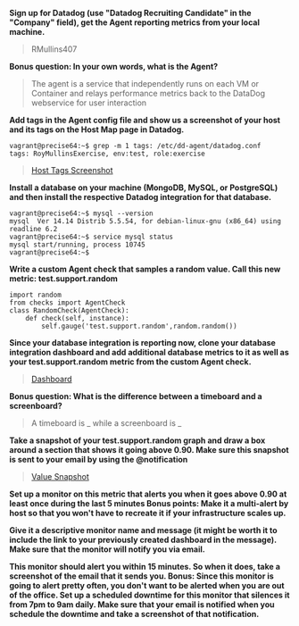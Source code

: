 **Sign up for Datadog (use "Datadog Recruiting Candidate" in the "Company" field), get the Agent reporting metrics from your local machine.**
> RMullins407


**Bonus question: In your own words, what is the Agent?**
> The agent is a service that independently runs on each VM or Container and relays performance metrics back to the DataDog webservice for user interaction

**Add tags in the Agent config file and show us a screenshot of your host and its tags on the Host Map page in Datadog.**


```{r, engine='sh', count_lines}
vagrant@precise64:~$ grep -m 1 tags: /etc/dd-agent/datadog.conf 
tags: RoyMullinsExercise, env:test, role:exercise
```

> [Host Tags Screenshot](./HostTags.PNG)

**Install a database on your machine (MongoDB, MySQL, or PostgreSQL) and then install the respective Datadog integration for that database.**

```{r, engine='sh', count_lines}
vagrant@precise64:~$ mysql --version
mysql  Ver 14.14 Distrib 5.5.54, for debian-linux-gnu (x86_64) using readline 6.2
vagrant@precise64:~$ service mysql status
mysql start/running, process 10745
vagrant@precise64:~$
```

**Write a custom Agent check that samples a random value. Call this new metric: test.support.random**
```{r, engine='py', count_lines}
import random
from checks import AgentCheck
class RandomCheck(AgentCheck):
    def check(self, instance):
        self.gauge('test.support.random',random.random())
```

**Since your database integration is reporting now, clone your database integration dashboard and add additional database metrics to it as well as your test.support.random metric from the custom Agent check.**

> [Dashboard](./DashboardClone.PNG)

**Bonus question: What is the difference between a timeboard and a screenboard?**

> A timeboard is _ while a screenboard is _

**Take a snapshot of your test.support.random graph and draw a box around a section that shows it going above 0.90. Make sure this snapshot is sent to your email by using the @notification**

> [Value Snapshot](./Snapshot.PNG)

**Set up a monitor on this metric that alerts you when it goes above 0.90 at least once during the last 5 minutes
Bonus points: Make it a multi-alert by host so that you won't have to recreate it if your infrastructure scales up.**

**Give it a descriptive monitor name and message (it might be worth it to include the link to your previously created dashboard in the message). Make sure that the monitor will notify you via email.**

**This monitor should alert you within 15 minutes. So when it does, take a screenshot of the email that it sends you.
Bonus: Since this monitor is going to alert pretty often, you don't want to be alerted when you are out of the office. Set up a scheduled downtime for this monitor that silences it from 7pm to 9am daily. Make sure that your email is notified when you schedule the downtime and take a screenshot of that notification.**











